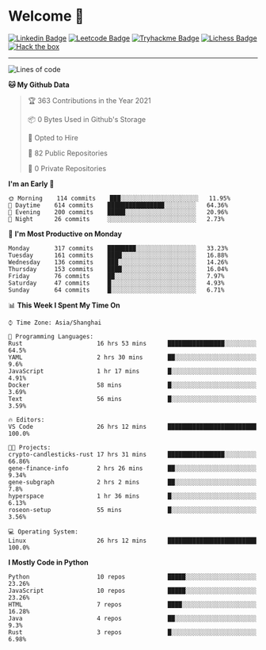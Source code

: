 # Welcome 👋

[![Linkedin Badge](https://img.shields.io/badge/-PedroTorres-blue?style=flat-square&logo=Linkedin&logoColor=white&link=https://www.linkedin.com/in/PedroTorres/)](https://www.linkedin.com/in/pedro-torres-cruz/)
[![Leetcode Badge](https://img.shields.io/badge/profile-leetcode-green)](https://leetcode.com/corfucinas/)
[![Tryhackme Badge](https://img.shields.io/badge/profile-tryhackme-blue)](https://tryhackme.com/p/Corfucinas/)
[![Lichess Badge](https://img.shields.io/badge/challenge_me-lichess-yellow)](https://lichess.org/@/Corfucinas)
[![Hack the box](https://img.shields.io/badge/hack_the_box-profile-red)](https://www.hackthebox.eu/profile/375826)

---

<!--START_SECTION:waka-->
![Lines of code](https://img.shields.io/badge/From%20Hello%20World%20I%27ve%20Written-1.5%20million%20lines%20of%20code-blue)

**🐱 My Github Data** 

> 🏆 363 Contributions in the Year 2021
 > 
> 📦 0 Bytes Used in Github's Storage 
 > 
> 💼 Opted to Hire
 > 
> 📜 82 Public Repositories 
 > 
> 🔑 0 Private Repositories  
 > 
**I'm an Early 🐤** 

```text
🌞 Morning    114 commits    ███░░░░░░░░░░░░░░░░░░░░░░   11.95% 
🌆 Daytime    614 commits    ████████████████░░░░░░░░░   64.36% 
🌃 Evening    200 commits    █████░░░░░░░░░░░░░░░░░░░░   20.96% 
🌙 Night      26 commits     ░░░░░░░░░░░░░░░░░░░░░░░░░   2.73%

```
📅 **I'm Most Productive on Monday** 

```text
Monday       317 commits    ████████░░░░░░░░░░░░░░░░░   33.23% 
Tuesday      161 commits    ████░░░░░░░░░░░░░░░░░░░░░   16.88% 
Wednesday    136 commits    ███░░░░░░░░░░░░░░░░░░░░░░   14.26% 
Thursday     153 commits    ████░░░░░░░░░░░░░░░░░░░░░   16.04% 
Friday       76 commits     ██░░░░░░░░░░░░░░░░░░░░░░░   7.97% 
Saturday     47 commits     █░░░░░░░░░░░░░░░░░░░░░░░░   4.93% 
Sunday       64 commits     █░░░░░░░░░░░░░░░░░░░░░░░░   6.71%

```


📊 **This Week I Spent My Time On** 

```text
⌚︎ Time Zone: Asia/Shanghai

💬 Programming Languages: 
Rust                     16 hrs 53 mins      ████████████████░░░░░░░░░   64.5% 
YAML                     2 hrs 30 mins       ██░░░░░░░░░░░░░░░░░░░░░░░   9.6% 
JavaScript               1 hr 17 mins        █░░░░░░░░░░░░░░░░░░░░░░░░   4.91% 
Docker                   58 mins             █░░░░░░░░░░░░░░░░░░░░░░░░   3.69% 
Text                     56 mins             █░░░░░░░░░░░░░░░░░░░░░░░░   3.59%

🔥 Editors: 
VS Code                  26 hrs 12 mins      █████████████████████████   100.0%

🐱‍💻 Projects: 
crypto-candlesticks-rust 17 hrs 31 mins      ████████████████░░░░░░░░░   66.86% 
gene-finance-info        2 hrs 26 mins       ██░░░░░░░░░░░░░░░░░░░░░░░   9.34% 
gene-subgraph            2 hrs 2 mins        ██░░░░░░░░░░░░░░░░░░░░░░░   7.8% 
hyperspace               1 hr 36 mins        █░░░░░░░░░░░░░░░░░░░░░░░░   6.13% 
roseon-setup             55 mins             █░░░░░░░░░░░░░░░░░░░░░░░░   3.56%

💻 Operating System: 
Linux                    26 hrs 12 mins      █████████████████████████   100.0%

```

**I Mostly Code in Python** 

```text
Python                   10 repos            █████░░░░░░░░░░░░░░░░░░░░   23.26% 
JavaScript               10 repos            █████░░░░░░░░░░░░░░░░░░░░   23.26% 
HTML                     7 repos             ████░░░░░░░░░░░░░░░░░░░░░   16.28% 
Java                     4 repos             ██░░░░░░░░░░░░░░░░░░░░░░░   9.3% 
Rust                     3 repos             █░░░░░░░░░░░░░░░░░░░░░░░░   6.98%

```



<!--END_SECTION:waka-->
